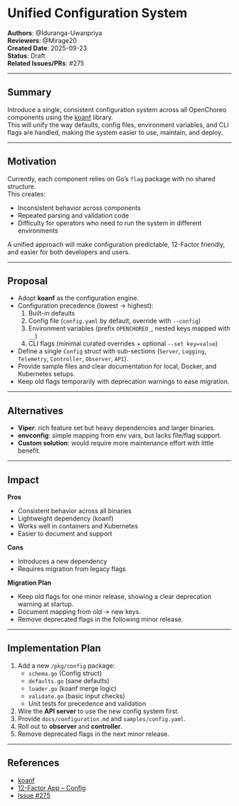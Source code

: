 # Unified Configuration System

**Authors**: @Iduranga-Uwanpriya  
**Reviewers**: @Mirage20  
**Created Date**: 2025-09-23  
**Status**: Draft  
**Related Issues/PRs**: #275

---

## Summary
Introduce a single, consistent configuration system across all OpenChoreo components using the [koanf](https://github.com/knadh/koanf) library.  
This will unify the way defaults, config files, environment variables, and CLI flags are handled, making the system easier to use, maintain, and deploy.

---

## Motivation
Currently, each component relies on Go’s `flag` package with no shared structure.  
This creates:
- Inconsistent behavior across components  
- Repeated parsing and validation code  
- Difficulty for operators who need to run the system in different environments  

A unified approach will make configuration predictable, 12-Factor friendly, and easier for both developers and users.

---

## Proposal
- Adopt **koanf** as the configuration engine.  
- Configuration precedence (lowest → highest):  
  1. Built-in defaults  
  2. Config file (`config.yaml` by default, override with `--config`)  
  3. Environment variables (prefix `OPENCHOREO_`, nested keys mapped with `__`)  
  4. CLI flags (minimal curated overrides + optional `--set key=value`)  
- Define a single `Config` struct with sub-sections (`Server`, `Logging`, `Telemetry`, `Controller`, `Observer`, `API`).  
- Provide sample files and clear documentation for local, Docker, and Kubernetes setups.  
- Keep old flags temporarily with deprecation warnings to ease migration.

---

## Alternatives
- **Viper**: rich feature set but heavy dependencies and larger binaries.  
- **envconfig**: simple mapping from env vars, but lacks file/flag support.  
- **Custom solution**: would require more maintenance effort with little benefit.  

---

## Impact
**Pros**  
- Consistent behavior across all binaries  
- Lightweight dependency (koanf)  
- Works well in containers and Kubernetes  
- Easier to document and support  

**Cons**  
- Introduces a new dependency  
- Requires migration from legacy flags  

**Migration Plan**  
- Keep old flags for one minor release, showing a clear deprecation warning at startup.  
- Document mapping from old → new keys.  
- Remove deprecated flags in the following minor release.  

---

## Implementation Plan
1. Add a new `/pkg/config` package:  
   - `schema.go` (Config struct)  
   - `defaults.go` (sane defaults)  
   - `loader.go` (koanf merge logic)  
   - `validate.go` (basic input checks)  
   - Unit tests for precedence and validation  
2. Wire the **API server** to use the new config system first.  
3. Provide `docs/configuration.md` and `samples/config.yaml`.  
4. Roll out to **observer** and **controller**.  
5. Remove deprecated flags in the next minor release.  

---

## References
- [koanf](https://github.com/knadh/koanf)  
- [12-Factor App – Config](https://12factor.net/config)  
- [Issue #275](https://github.com/openchoreo/openchoreo/issues/275)
